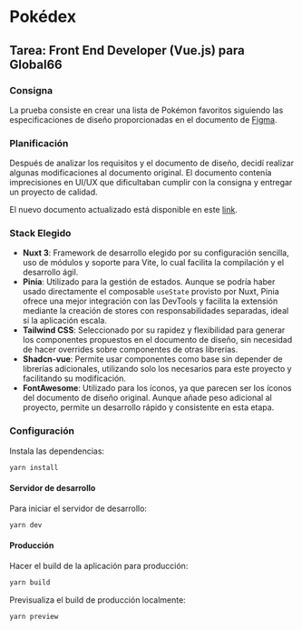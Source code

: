 # Pokédex

## Tarea: Front End Developer (Vue.js) para Global66

### Consigna

La prueba consiste en crear una lista de Pokémon favoritos siguiendo las especificaciones de diseño proporcionadas en el documento de [Figma](https://figma.com/design/RxextQHeFs98SQKdpTrahk/Pokédex).

### Planificación

Después de analizar los requisitos y el documento de diseño, decidí realizar algunas modificaciones al documento original. El documento contenía imprecisiones en UI/UX que dificultaban cumplir con la consigna y entregar un proyecto de calidad.

El nuevo documento actualizado está disponible en este [link](https://figma.com/design/LpJ72b9fSt8yfqOguKCFaW/Pokédex).

### Stack Elegido

- **Nuxt 3**: Framework de desarrollo elegido por su configuración sencilla, uso de módulos y soporte para Vite, lo cual facilita la compilación y el desarrollo ágil.
- **Pinia**: Utilizado para la gestión de estados. Aunque se podría haber usado directamente el composable `useState` provisto por Nuxt, Pinia ofrece una mejor integración con las DevTools y facilita la extensión mediante la creación de stores con responsabilidades separadas, ideal si la aplicación escala.
- **Tailwind CSS**: Seleccionado por su rapidez y flexibilidad para generar los componentes propuestos en el documento de diseño, sin necesidad de hacer overrides sobre componentes de otras librerías.
- **Shadcn-vue**: Permite usar componentes como base sin depender de librerías adicionales, utilizando solo los necesarios para este proyecto y facilitando su modificación.
- **FontAwesome**: Utilizado para los íconos, ya que parecen ser los íconos del documento de diseño original. Aunque añade peso adicional al proyecto, permite un desarrollo rápido y consistente en esta etapa.

### Configuración

Instala las dependencias:

```bash
yarn install
```

#### Servidor de desarrollo

Para iniciar el servidor de desarrollo:

```bash
yarn dev
```

#### Producción

Hacer el build de la aplicación para producción:

```bash
yarn build
```

Previsualiza el build de producción localmente:

```bash
yarn preview
```